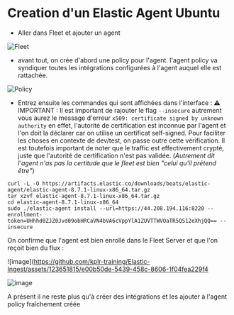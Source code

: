 
# Creation d'un Elastic Agent Ubuntu

- Aller dans Fleet et ajouter un agent

![Fleet](https://github.com/kplr-training/Elastic-Ingest/assets/123651815/617fcd52-bc2b-454c-9155-82c702a9a860)

- avant tout, on crée d'abord une policy pour l'agent. 
l'agent policy va syndiquer toutes les intégrations configurées à l'agent auquel elle est rattachée. 


![Policy](https://github.com/kplr-training/Elastic-Ingest/assets/123651815/fa4e8938-106e-4594-9201-45490e7e14b1)

- Entrez ensuite les commandes qui sont affichées dans l'interface :
⚠️ IMPORTANT : Il est important de rajouter le flag `--insecure`
autrement vous aurez le message d'erreur `x509: certificate signed by unknown authority` 
en effet, l'autorité de certification est inconnue par l'agent et l'on doit la déclarer car on utilise un certificat self-signed. 
Pour faciliter les choses en contexte de dev/test, on passe outre cette vérification.
Il est toutefois important de noter que le traffic est effectivement crypté, juste que l'autorité de certification n'est pas validée. 
(_Autrement dit l'agent n'as pas la certitude que le fleet est bien "celui qu'il prétend être"_)

```
curl -L -O https://artifacts.elastic.co/downloads/beats/elastic-agent/elastic-agent-8.7.1-linux-x86_64.tar.gz
tar xzvf elastic-agent-8.7.1-linux-x86_64.tar.gz
cd elastic-agent-8.7.1-linux-x86_64
sudo ./elastic-agent install --url=https://44.208.194.116:8220 --enrollment-token=UHhhd0ZJZ0Jvd09obHRCaVN4bVA6cVppYlA1ZUVTTWVOaTR5QS12eXhjQQ== --insecure
```

On confirme que l'agent est bien enrollé dans le Fleet Server et que l'on reçoit bien du flux : 

![image](https://github.com/kplr-training/Elastic-Ingest/assets/123651815/e00b50de-5439-458c-8606-1f04fea229f4

![image](https://github.com/kplr-training/Elastic-Ingest/assets/123651815/1cbbe8ff-041a-4735-b32d-3de50c504c69)


A présent il ne reste plus qu'à créer des intégrations et les ajouter à l'agent policy fraîchement créée

